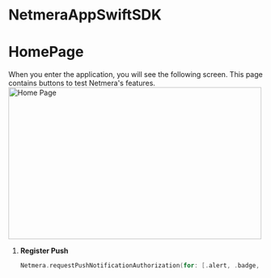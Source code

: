# NetmeraAppSwiftSDK

# HomePage

When you enter the application, you will see the following screen. This page contains buttons to test Netmera's features.
<img src="https://github.com/elifyrktrk/NetmeraAppSwiftSDK/assets/36786466/16c14d5e-4b89-49dc-9fba-c2ae15a8663a" alt="Home Page" width="500" height="300">

1. **Register Push**
   ```swift
   Netmera.requestPushNotificationAuthorization(for: [.alert, .badge, .sound])

